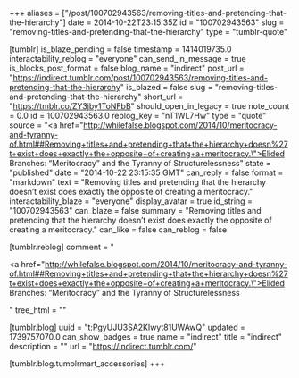 +++
aliases = ["/post/100702943563/removing-titles-and-pretending-that-the-hierarchy"]
date = 2014-10-22T23:15:35Z
id = "100702943563"
slug = "removing-titles-and-pretending-that-the-hierarchy"
type = "tumblr-quote"

[tumblr]
is_blaze_pending = false
timestamp = 1414019735.0
interactability_reblog = "everyone"
can_send_in_message = true
is_blocks_post_format = false
blog_name = "indirect"
post_url = "https://indirect.tumblr.com/post/100702943563/removing-titles-and-pretending-that-the-hierarchy"
is_blazed = false
slug = "removing-titles-and-pretending-that-the-hierarchy"
short_url = "https://tmblr.co/ZY3jby1ToNFbB"
should_open_in_legacy = true
note_count = 0.0
id = 100702943563.0
reblog_key = "nT1WL7Hw"
type = "quote"
source = "<a href=\"http://whilefalse.blogspot.com/2014/10/meritocracy-and-tyranny-of.html##Removing+titles+and+pretending+that+the+hierarchy+doesn%27t+exist+does+exactly+the+opposite+of+creating+a+meritocracy.\">Elided Branches: &ldquo;Meritocracy&rdquo; and the Tyranny of Structurelessness</a>"
state = "published"
date = "2014-10-22 23:15:35 GMT"
can_reply = false
format = "markdown"
text = "Removing titles and pretending that the hierarchy doesn&rsquo;t exist does exactly the opposite of creating a meritocracy."
interactability_blaze = "everyone"
display_avatar = true
id_string = "100702943563"
can_blaze = false
summary = "Removing titles and pretending that the hierarchy doesn’t exist does exactly the opposite of creating a meritocracy."
can_like = false
can_reblog = false

[tumblr.reblog]
comment = "<p><a href=\"http://whilefalse.blogspot.com/2014/10/meritocracy-and-tyranny-of.html##Removing+titles+and+pretending+that+the+hierarchy+doesn%27t+exist+does+exactly+the+opposite+of+creating+a+meritocracy.\">Elided Branches: “Meritocracy” and the Tyranny of Structurelessness</a></p>"
tree_html = ""

[tumblr.blog]
uuid = "t:PgyUJU3SA2Klwyt81UWAwQ"
updated = 1739757070.0
can_show_badges = true
name = "indirect"
title = "indirect"
description = ""
url = "https://indirect.tumblr.com/"

[tumblr.blog.tumblrmart_accessories]
+++
